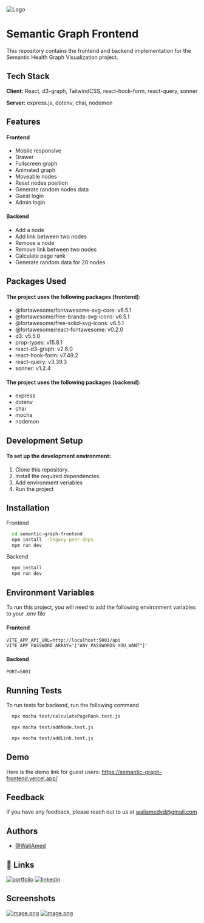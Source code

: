 
![Logo](https://semantic-graph-frontend.vercel.app/favicon.ico)


# Semantic Graph Frontend

This repository contains the frontend and backend implementation for the Semantic Health Graph Visualization project.




## Tech Stack

**Client:** React, d3-graph, TailwindCSS, react-hook-form, react-query, sonner

**Server:** express.js, dotenv, chai, nodemon
## Features

#### Frontend
- Mobile responsive
- Drawer
- Fullscreen graph
- Animated graph
- Moveable nodes
- Reset nodes position
- Generate random nodes data
- Guest login
- Admin login

#### Backend
- Add a node
- Add link between two nodes
- Remove a node
- Remove link between two nodes
- Calculate page rank
- Generate random data for 20 nodes




## Packages Used

#### The project uses the following packages (frontend):

- @fortawesome/fontawesome-svg-core: v6.5.1
- @fortawesome/free-brands-svg-icons: v6.5.1
- @fortawesome/free-solid-svg-icons: v6.5.1
- @fortawesome/react-fontawesome: v0.2.0
- d3: v5.5.0
- prop-types: v15.8.1
- react-d3-graph: v2.6.0
- react-hook-form: v7.49.2
- react-query: v3.39.3
- sonner: v1.2.4

#### The project uses the following packages (backend):

- express
- dotenv
- chai
- mocha
- nodemon


## Development Setup

#### To set up the development environment:

1. Clone this repository.
2. Install the required dependencies.
3. Add environment veriables
4. Run the project 

## Installation

Frontend

```bash
  cd semantic-graph-frontend
  npm install --legacy-peer-deps
  npm run dev
```

Backend

```bash
  npm install
  npm run dev
```
    
## Environment Variables

To run this project, you will need to add the following environment variables to your .env file

#### Frontend
`VITE_APP_API_URL=http://localhost:5001/api`
`VITE_APP_PASSWORD_ARRAY='["ANY_PASSWORDS_YOU_WANT"]'`

#### Backend
`PORT=5001`


## Running Tests

To run tests for backend, run the following command

```bash
  npx mocha test/calculatePageRank.test.js
```

```bash
  npx mocha test/addNode.test.js
```

```bash
  npx mocha test/addLink.test.js
```


## Demo

Here is the demo link for guest users:
https://semantic-graph-frontend.vercel.app/


## Feedback

If you have any feedback, please reach out to us at waliamedvd@gmail.com


## Authors

- [@WaliAmed](https://github.com/WaliAmed/)


## 🔗 Links
[![portfolio](https://img.shields.io/badge/my_portfolio-000?style=for-the-badge&logo=ko-fi&logoColor=white)](https://wali-dev.vercel.app/)
[![linkedin](https://img.shields.io/badge/linkedin-0A66C2?style=for-the-badge&logo=linkedin&logoColor=white)](https://www.linkedin.com/in/wali-ahmed-vd/)


## Screenshots

[![image.png](https://i.postimg.cc/J4bRWVYN/image.png)](https://postimg.cc/4mNDzMgy)
[![image.png](https://i.postimg.cc/XNLTKjPD/image.png)](https://postimg.cc/jCWgtbtz)

